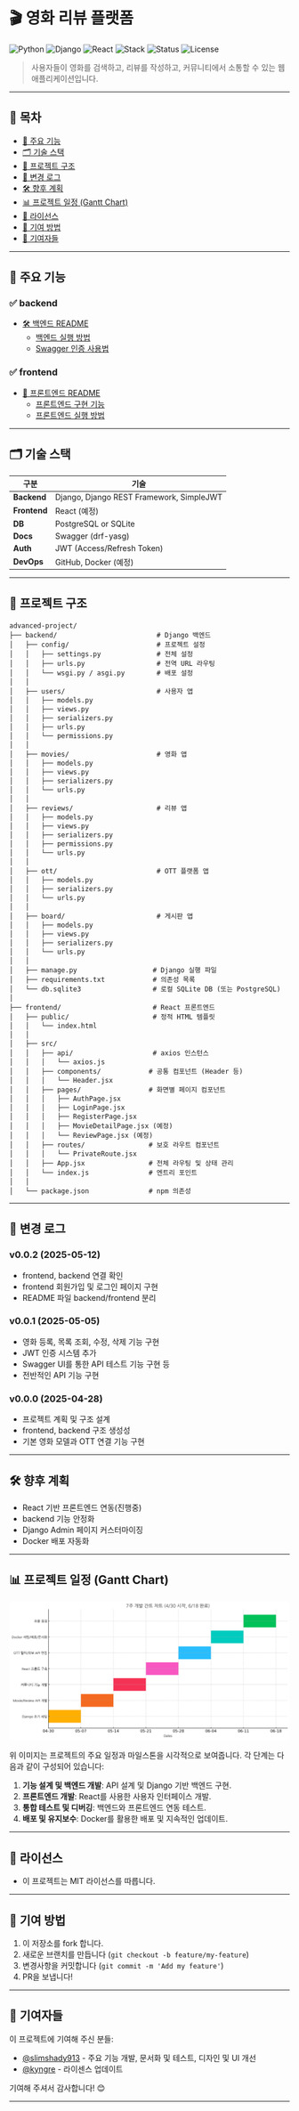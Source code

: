 # 🎬 영화 리뷰 플랫폼

![Python](https://img.shields.io/badge/python-3.9%2B-blue)
![Django](https://img.shields.io/badge/Django-REST--Framework-green)
![React](https://img.shields.io/badge/Frontend-React-61DAFB?logo=react)
![Stack](https://img.shields.io/badge/Stack-Fullstack-lightgrey)
![Status](https://img.shields.io/badge/Status-Active-brightgreen)
![License](https://img.shields.io/badge/license-MIT-blue)

> 사용자들이 영화를 검색하고, 리뷰를 작성하고, 커뮤니티에서 소통할 수 있는 웹 애플리케이션입니다.

---

## 📑 목차

- [🔧 주요 기능](#-주요-기능)
- [🗂 기술 스택](#-기술-스택)
- [📁 프로젝트 구조](#-프로젝트-구조-백엔드-기준-예시)
- [📜 변경 로그](#-변경-로그)
- [🛠 향후 계획](#-향후-계획)
- [📊 프로젝트 일정 (Gantt Chart)](#-프로젝트-일정-gantt-chart)
- [📄 라이선스](#-라이선스)
- [🙌 기여 방법](#-기여-방법)
- [👥 기여자들](#-기여자들)

---

## 🔧 주요 기능

### ✅ backend

- [🛠 백엔드 README](./backend/README.md)
  - [백엔드 실행 방법](https://github.com/Slimshady913/advanced-project/blob/main/backend/README.md#-실행-방법)
  - [Swagger 인증 사용법](https://github.com/Slimshady913/advanced-project/blob/main/backend/README.md#-JWT-인증-사용법 (Swagger에서))

### ✅ frontend

- [🎨 프론트엔드 README](./frontend/README.md)
  - [프론트엔드 구현 기능](https://github.com/Slimshady913/advanced-project/blob/main/frontend/README.md#-구현-기능-요약)
  - [프론트엔드 실행 방법](https://github.com/Slimshady913/advanced-project/blob/main/frontend/README.md#-실행-방법)


---

## 🗂 기술 스택

| 구분       | 기술 |
|------------|------|
| **Backend** | Django, Django REST Framework, SimpleJWT |
| **Frontend** | React (예정) |
| **DB**      | PostgreSQL or SQLite |
| **Docs**    | Swagger (drf-yasg) |
| **Auth**    | JWT (Access/Refresh Token) |
| **DevOps**  | GitHub, Docker (예정) |

---

## 📁 프로젝트 구조

```
advanced-project/
├── backend/                         # Django 백엔드
│   ├── config/                      # 프로젝트 설정
│   │   ├── settings.py              # 전체 설정
│   │   ├── urls.py                  # 전역 URL 라우팅
│   │   └── wsgi.py / asgi.py        # 배포 설정
│   │
│   ├── users/                       # 사용자 앱
│   │   ├── models.py
│   │   ├── views.py
│   │   ├── serializers.py
│   │   ├── urls.py
│   │   └── permissions.py
│   │
│   ├── movies/                      # 영화 앱
│   │   ├── models.py
│   │   ├── views.py
│   │   ├── serializers.py
│   │   └── urls.py
│   │
│   ├── reviews/                     # 리뷰 앱
│   │   ├── models.py
│   │   ├── views.py
│   │   ├── serializers.py
│   │   ├── permissions.py
│   │   └── urls.py
│   │
│   ├── ott/                         # OTT 플랫폼 앱
│   │   ├── models.py
│   │   ├── serializers.py
│   │   └── urls.py
│   │
│   ├── board/                       # 게시판 앱
│   │   ├── models.py
│   │   ├── views.py
│   │   ├── serializers.py
│   │   └── urls.py
│   │
│   ├── manage.py                   # Django 실행 파일
│   ├── requirements.txt            # 의존성 목록
│   └── db.sqlite3                  # 로컬 SQLite DB (또는 PostgreSQL)
│
├── frontend/                       # React 프론트엔드
│   ├── public/                     # 정적 HTML 템플릿
│   │   └── index.html
│   │
│   ├── src/
│   │   ├── api/                    # axios 인스턴스
│   │   │   └── axios.js
│   │   ├── components/            # 공통 컴포넌트 (Header 등)
│   │   │   └── Header.jsx
│   │   ├── pages/                 # 화면별 페이지 컴포넌트
│   │   │   ├── AuthPage.jsx
│   │   │   ├── LoginPage.jsx
│   │   │   ├── RegisterPage.jsx
│   │   │   ├── MovieDetailPage.jsx (예정)
│   │   │   └── ReviewPage.jsx (예정)
│   │   ├── routes/                # 보호 라우트 컴포넌트
│   │   │   └── PrivateRoute.jsx
│   │   ├── App.jsx                # 전체 라우팅 및 상태 관리
│   │   └── index.js               # 엔트리 포인트
│   │
│   └── package.json               # npm 의존성
```

---

## 📜 변경 로그
### v0.0.2 (2025-05-12)
- frontend, backend 연결 확인
- frontend 회원가입 및 로그인 페이지 구현
- README 파일 backend/frontend 분리

### v0.0.1 (2025-05-05)
- 영화 등록, 목록 조회, 수정, 삭제 기능 구현
- JWT 인증 시스템 추가
- Swagger UI를 통한 API 테스트 기능 구현 등
- 전반적인 API 기능 구현

### v0.0.0 (2025-04-28)
- 프로젝트 계획 및 구조 설계
- frontend, backend 구조 생성성
- 기본 영화 모델과 OTT 연결 기능 구현

---

## 🛠 향후 계획

- React 기반 프론트엔드 연동(진행중)
- backend 기능 안정화
- Django Admin 페이지 커스터마이징
- Docker 배포 자동화

---

## 📊 프로젝트 일정 (Gantt Chart)

![Gantt Chart](docs/images/ganttchart.png)

위 이미지는 프로젝트의 주요 일정과 마일스톤을 시각적으로 보여줍니다. 각 단계는 다음과 같이 구성되어 있습니다:
1. **기능 설계 및 백엔드 개발**: API 설계 및 Django 기반 백엔드 구현.
2. **프론트엔드 개발**: React를 사용한 사용자 인터페이스 개발.
3. **통합 테스트 및 디버깅**: 백엔드와 프론트엔드 연동 테스트.
4. **배포 및 유지보수**: Docker를 활용한 배포 및 지속적인 업데이트.

---

## 📄 라이선스
 - 이 프로젝트는 MIT 라이선스를 따릅니다.

---

## 🙌 기여 방법

1. 이 저장소를 fork 합니다.
2. 새로운 브랜치를 만듭니다 (`git checkout -b feature/my-feature`)
3. 변경사항을 커밋합니다 (`git commit -m 'Add my feature'`)
4. PR을 보냅니다!

---

## 👥 기여자들

이 프로젝트에 기여해 주신 분들:

- [@slimshady913](https://github.com/slimshady913) - 주요 기능 개발, 문서화 및 테스트, 디자인 및 UI 개선
- [@kyngre](https://github.com/kyngre) - 라이센스 업데이트

기여해 주셔서 감사합니다! 😊

---